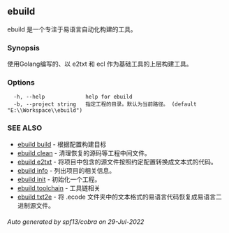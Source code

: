 ## ebuild

ebuild 是一个专注于易语言自动化构建的工具。

### Synopsis

使用Golang编写的、以 e2txt 和 ecl 作为基础工具的上层构建工具。

### Options

```
  -h, --help             help for ebuild
  -b, --project string   指定工程的目录。默认为当前路径。 (default "E:\\Workspace\\ebuild")
```

### SEE ALSO

* [ebuild build](ebuild_build.md)	 - 根据配置构建目标
* [ebuild clean](ebuild_clean.md)	 - 清理恢复的源码等工程中间文件。
* [ebuild e2txt](ebuild_e2txt.md)	 - 将项目中包含的源文件按照约定配置转换成文本式的代码。
* [ebuild info](ebuild_info.md)	 - 列出项目的相关信息。
* [ebuild init](ebuild_init.md)	 - 初始化一个工程。
* [ebuild toolchain](ebuild_toolchain.md)	 - 工具链相关
* [ebuild txt2e](ebuild_txt2e.md)	 - 将 .ecode 文件夹中的文本格式的易语言代码恢复成易语言二进制源文件。

###### Auto generated by spf13/cobra on 29-Jul-2022
